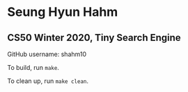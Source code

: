 # Seung Hyun Hahm
## CS50 Winter 2020, Tiny Search Engine

GitHub username: shahm10 

To build, run `make`.

To clean up, run `make clean`.

